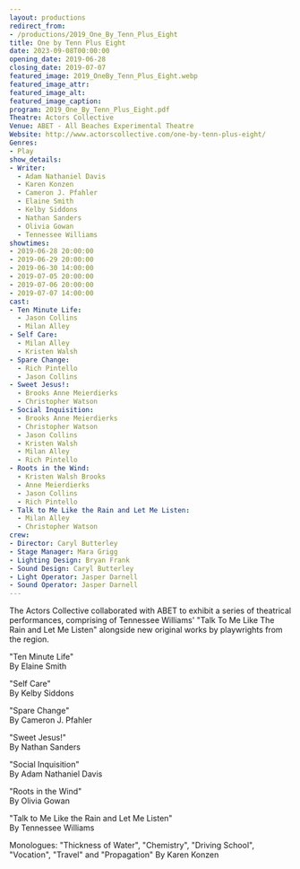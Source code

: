 ```yaml
---
layout: productions
redirect_from:
- /productions/2019_One_By_Tenn_Plus_Eight
title: One by Tenn Plus Eight
date: 2023-09-08T00:00:00
opening_date: 2019-06-28
closing_date: 2019-07-07
featured_image: 2019_OneBy_Tenn_Plus_Eight.webp
featured_image_attr:
featured_image_alt:
featured_image_caption:
program: 2019_One_By_Tenn_Plus_Eight.pdf
Theatre: Actors Collective
Venue: ABET - All Beaches Experimental Theatre
Website: http://www.actorscollective.com/one-by-tenn-plus-eight/
Genres: 
- Play
show_details:
- Writer: 
  - Adam Nathaniel Davis
  - Karen Konzen
  - Cameron J. Pfahler
  - Elaine Smith
  - Kelby Siddons
  - Nathan Sanders
  - Olivia Gowan
  - Tennessee Williams
showtimes:
- 2019-06-28 20:00:00
- 2019-06-29 20:00:00
- 2019-06-30 14:00:00
- 2019-07-05 20:00:00
- 2019-07-06 20:00:00
- 2019-07-07 14:00:00
cast:
- Ten Minute Life: 
  - Jason Collins
  - Milan Alley
- Self Care: 
  - Milan Alley
  - Kristen Walsh
- Spare Change: 
  - Rich Pintello
  - Jason Collins
- Sweet Jesus!: 
  - Brooks Anne Meierdierks
  - Christopher Watson
- Social Inquisition: 
  - Brooks Anne Meierdierks
  - Christopher Watson
  - Jason Collins
  - Kristen Walsh
  - Milan Alley
  - Rich Pintello
- Roots in the Wind: 
  - Kristen Walsh Brooks 
  - Anne Meierdierks 
  - Jason Collins
  - Rich Pintello
- Talk to Me Like the Rain and Let Me Listen: 
  - Milan Alley
  - Christopher Watson
crew:
- Director: Caryl Butterley
- Stage Manager: Mara Grigg
- Lighting Design: Bryan Frank
- Sound Design: Caryl Butterley
- Light Operator: Jasper Darnell
- Sound Operator: Jasper Darnell
---
```


The Actors Collective collaborated with ABET to exhibit a series of theatrical performances, comprising of Tennessee Williams' "Talk To Me Like The Rain and Let Me Listen" alongside new original works by playwrights from the region.

"Ten Minute Life"  
By Elaine Smith

"Self Care"  
By Kelby Siddons

"Spare Change"  
By Cameron J. Pfahler

"Sweet Jesus!"  
By Nathan Sanders

"Social Inquisition"  
By Adam Nathaniel Davis

"Roots in the Wind"  
By Olivia Gowan

"Talk to Me Like the Rain and Let Me Listen"  
By Tennessee Williams

Monologues: "Thickness of Water", "Chemistry", "Driving School", "Vocation", "Travel" and "Propagation"
By Karen Konzen
